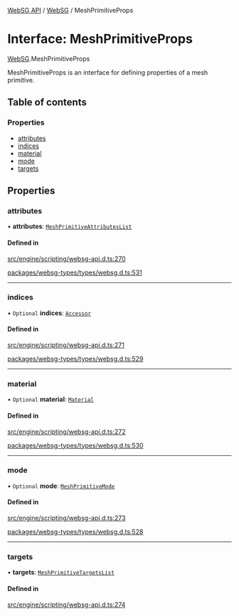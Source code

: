 [WebSG API](../README.md) / [WebSG](../modules/WebSG.md) / MeshPrimitiveProps

# Interface: MeshPrimitiveProps

[WebSG](../modules/WebSG.md).MeshPrimitiveProps

MeshPrimitiveProps is an interface for defining properties of a mesh primitive.

## Table of contents

### Properties

- [attributes](WebSG.MeshPrimitiveProps.md#attributes)
- [indices](WebSG.MeshPrimitiveProps.md#indices)
- [material](WebSG.MeshPrimitiveProps.md#material)
- [mode](WebSG.MeshPrimitiveProps.md#mode)
- [targets](WebSG.MeshPrimitiveProps.md#targets)

## Properties

### attributes

• **attributes**: [`MeshPrimitiveAttributesList`](WebSG.MeshPrimitiveAttributesList.md)

#### Defined in

[src/engine/scripting/websg-api.d.ts:270](https://github.com/thirdroom/thirdroom/blob/3d97b348/src/engine/scripting/websg-api.d.ts#L270)

[packages/websg-types/types/websg.d.ts:531](https://github.com/thirdroom/thirdroom/blob/3d97b348/packages/websg-types/types/websg.d.ts#L531)

___

### indices

• `Optional` **indices**: [`Accessor`](../classes/WebSG.Accessor.md)

#### Defined in

[src/engine/scripting/websg-api.d.ts:271](https://github.com/thirdroom/thirdroom/blob/3d97b348/src/engine/scripting/websg-api.d.ts#L271)

[packages/websg-types/types/websg.d.ts:529](https://github.com/thirdroom/thirdroom/blob/3d97b348/packages/websg-types/types/websg.d.ts#L529)

___

### material

• `Optional` **material**: [`Material`](../classes/WebSG.Material.md)

#### Defined in

[src/engine/scripting/websg-api.d.ts:272](https://github.com/thirdroom/thirdroom/blob/3d97b348/src/engine/scripting/websg-api.d.ts#L272)

[packages/websg-types/types/websg.d.ts:530](https://github.com/thirdroom/thirdroom/blob/3d97b348/packages/websg-types/types/websg.d.ts#L530)

___

### mode

• `Optional` **mode**: [`MeshPrimitiveMode`](../enums/WebSG.MeshPrimitiveMode.md)

#### Defined in

[src/engine/scripting/websg-api.d.ts:273](https://github.com/thirdroom/thirdroom/blob/3d97b348/src/engine/scripting/websg-api.d.ts#L273)

[packages/websg-types/types/websg.d.ts:528](https://github.com/thirdroom/thirdroom/blob/3d97b348/packages/websg-types/types/websg.d.ts#L528)

___

### targets

• **targets**: [`MeshPrimitiveTargetsList`](WebSG.MeshPrimitiveTargetsList.md)

#### Defined in

[src/engine/scripting/websg-api.d.ts:274](https://github.com/thirdroom/thirdroom/blob/3d97b348/src/engine/scripting/websg-api.d.ts#L274)

